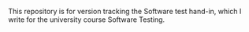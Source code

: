This repository is for version tracking the Software test hand-in, which I write for the university course Software Testing.
